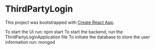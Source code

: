 # ThirdPartyLogin

This project was bootstrapped with [Create React App](https://github.com/facebookincubator/create-react-app).

To start the UI run: npm start
To start the backend, run the ThirdPartyLoginApplication file
To initiate the database to store the user information run: mongod
